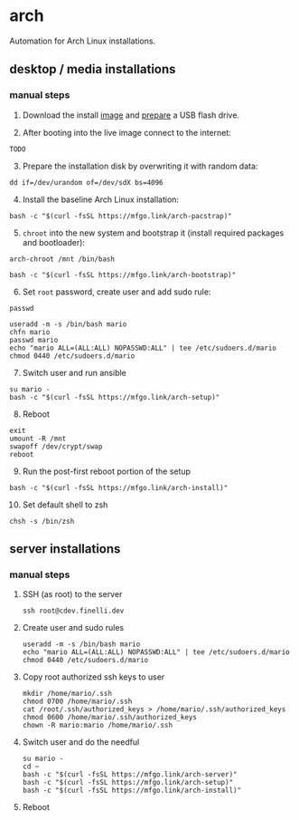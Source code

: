 # arch

Automation for Arch Linux installations.

## desktop / media installations

### manual steps

1. Download the install [image](https://www.archlinux.org/download/) and
[prepare](https://wiki.archlinux.org/index.php/USB_flash_installation_medium)
a USB flash drive.

2. After booting into the live image connect to the internet:

```
TODO
```

3. Prepare the installation disk by overwriting it with random data:

```shell
dd if=/dev/urandom of=/dev/sdX bs=4096
```

4. Install the baseline Arch Linux installation:

```shell
bash -c "$(curl -fsSL https://mfgo.link/arch-pacstrap)"
```

5. `chroot` into the new system and bootstrap it (install required packages
and bootloader):

```shell
arch-chroot /mnt /bin/bash
```

```shell
bash -c "$(curl -fsSL https://mfgo.link/arch-bootstrap)"
```

6. Set `root` password, create user and add sudo rule:

```shell
passwd
```

```shell
useradd -m -s /bin/bash mario
chfn mario
passwd mario
echo "mario ALL=(ALL:ALL) NOPASSWD:ALL" | tee /etc/sudoers.d/mario
chmod 0440 /etc/sudoers.d/mario
```

7. Switch user and run ansible

```shell
su mario -
bash -c "$(curl -fsSL https://mfgo.link/arch-setup)"
```

8. Reboot

```shell
exit
umount -R /mnt
swapoff /dev/crypt/swap
reboot
```

9. Run the post-first reboot portion of the setup

```shell
bash -c "$(curl -fsSL https://mfgo.link/arch-install)"
```

10. Set default shell to zsh

```shell
chsh -s /bin/zsh
```

## server installations

### manual steps

1. SSH (as root) to the server

   ```shell
   ssh root@cdev.finelli.dev
   ```

2. Create user and sudo rules

   ```shell
   useradd -m -s /bin/bash mario
   echo "mario ALL=(ALL:ALL) NOPASSWD:ALL" | tee /etc/sudoers.d/mario
   chmod 0440 /etc/sudoers.d/mario
   ```

3. Copy root authorized ssh keys to user

   ```shell
   mkdir /home/mario/.ssh
   chmod 0700 /home/mario/.ssh
   cat /root/.ssh/authorized_keys > /home/mario/.ssh/authorized_keys
   chmod 0600 /home/mario/.ssh/authorized_keys
   chown -R mario:mario /home/mario/.ssh
   ```

4. Switch user and do the needful

   ```shell
   su mario -
   cd ~
   bash -c "$(curl -fsSL https://mfgo.link/arch-server)"
   bash -c "$(curl -fsSL https://mfgo.link/arch-setup)"
   bash -c "$(curl -fsSL https://mfgo.link/arch-install)"
   ```

5. Reboot
